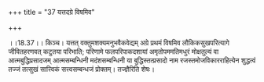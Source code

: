 +++
title = "37 यत्तदग्रे विषमिव"

+++
  
  
।।18.37।। किञ्च। यत्तत् वक्तुमशक्यमनुभवैकवेद्यम् अग्रे प्रथमं विषमिव
लौकिकसुखपरित्यागे जीवितहरणवत् कटुतया परिभाति; परिणामे फलपरिपाकदशायां
अमृतोपममतिमधुरं मोक्षतुल्यं वा आत्मबुद्धिप्रसादजम् आत्मसम्बन्धिनी
मदंशसम्बन्धिनी या बुद्धिस्तत्प्रसादो नाम रजस्तमोजविकारराहित्येन
शुद्धत्वं तज्जं तत्सुखं सात्त्विकं सत्त्वसम्बन्धजं प्रोक्तम्।
तज्ज्ञैरिति शेषः।  
  

